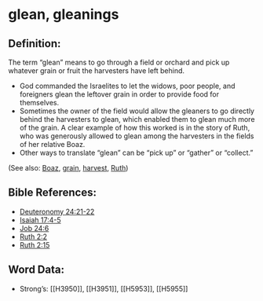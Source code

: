 # glean, gleanings

## Definition:

The term “glean” means to go through a field or orchard and pick up whatever grain or fruit the harvesters have left behind.

* God commanded the Israelites to let the widows, poor people, and foreigners glean the leftover grain in order to provide food for themselves.
* Sometimes the owner of the field would allow the gleaners to go directly behind the harvesters to glean, which enabled them to glean much more of the grain. A clear example of how this worked is in the story of Ruth, who was generously allowed to glean among the harvesters in the fields of her relative Boaz.
* Other ways to translate “glean” can be “pick up” or “gather” or “collect.”

(See also: [Boaz](../names/boaz.md), [grain](../other/grain.md), [harvest](../other/harvest.md), [Ruth](../names/ruth.md))

## Bible References:

* [Deuteronomy 24:21-22](rc://en/tn/help/deu/24/21)
* [Isaiah 17:4-5](rc://en/tn/help/isa/17/04)
* [Job 24:6](rc://en/tn/help/job/24/06)
* [Ruth 2:2](rc://en/tn/help/rut/02/02)
* [Ruth 2:15](rc://en/tn/help/rut/02/15)

## Word Data:

* Strong’s: [[H3950]], [[H3951]], [[H5953]], [[H5955]]
